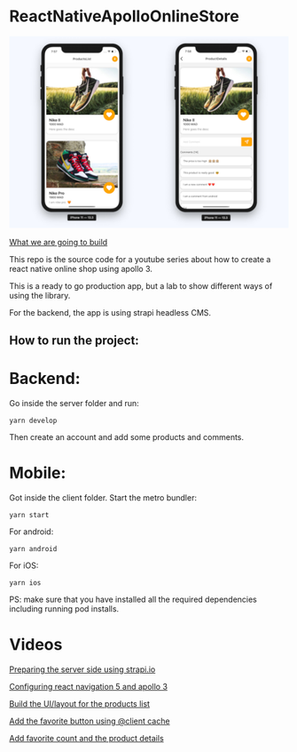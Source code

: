 # ReactNativeApolloOnlineStore

![](./.github/images/result.jpg)

[What we are going to build](https://youtu.be/aniRucwxghw)

This repo is the source code for a youtube series about how to create a react native online shop using apollo 3.

This is a ready to go production app, but a lab to show different ways of using the library.

For the backend, the app is using strapi headless CMS.

## How to run the project:

# Backend:

Go inside the server folder and run:

```
yarn develop
```

Then create an account and add some products and comments.

# Mobile:

Got inside the client folder.
Start the metro bundler:

```
yarn start
```

For android:

```
yarn android
```

For iOS:
```
yarn ios
```

PS: make sure that you have installed all the required dependencies including running pod installs.

# Videos

[Preparing the server side using strapi.io](https://youtu.be/t9DFazur890)

[Configuring react navigation 5 and apollo 3](https://youtu.be/Divio06CFKg)

[Build the UI/layout for the products list](https://youtu.be/cXcTiBO173s)

[Add the favorite button using @client cache](https://youtu.be/JxQC2cu4i5M)

[Add favorite count and the product details](https://youtu.be/UbobWSzEYBk)
